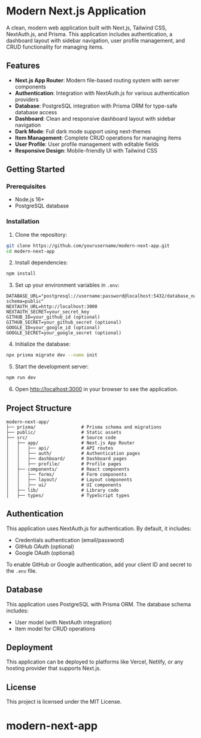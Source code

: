 # Modern Next.js Application

A clean, modern web application built with Next.js, Tailwind CSS, NextAuth.js, and Prisma. This application includes authentication, a dashboard layout with sidebar navigation, user profile management, and CRUD functionality for managing items.

## Features

- **Next.js App Router**: Modern file-based routing system with server components
- **Authentication**: Integration with NextAuth.js for various authentication providers
- **Database**: PostgreSQL integration with Prisma ORM for type-safe database access
- **Dashboard**: Clean and responsive dashboard layout with sidebar navigation
- **Dark Mode**: Full dark mode support using next-themes
- **Item Management**: Complete CRUD operations for managing items
- **User Profile**: User profile management with editable fields
- **Responsive Design**: Mobile-friendly UI with Tailwind CSS

## Getting Started

### Prerequisites

- Node.js 16+
- PostgreSQL database

### Installation

1. Clone the repository:

```bash
git clone https://github.com/yourusername/modern-next-app.git
cd modern-next-app
```

2. Install dependencies:

```bash
npm install
```

3. Set up your environment variables in `.env`:

```
DATABASE_URL="postgresql://username:password@localhost:5432/database_name?schema=public"
NEXTAUTH_URL=http://localhost:3000
NEXTAUTH_SECRET=your_secret_key
GITHUB_ID=your_github_id (optional)
GITHUB_SECRET=your_github_secret (optional)
GOOGLE_ID=your_google_id (optional)
GOOGLE_SECRET=your_google_secret (optional)
```

4. Initialize the database:

```bash
npx prisma migrate dev --name init
```

5. Start the development server:

```bash
npm run dev
```

6. Open [http://localhost:3000](http://localhost:3000) in your browser to see the application.

## Project Structure

```
modern-next-app/
├── prisma/                 # Prisma schema and migrations
├── public/                 # Static assets
├── src/                    # Source code
│   ├── app/                # Next.js App Router
│   │   ├── api/            # API routes
│   │   ├── auth/           # Authentication pages
│   │   ├── dashboard/      # Dashboard pages
│   │   ├── profile/        # Profile pages
│   ├── components/         # React components
│   │   ├── forms/          # Form components
│   │   ├── layout/         # Layout components
│   │   ├── ui/             # UI components
│   ├── lib/                # Library code
│   ├── types/              # TypeScript types
```

## Authentication

This application uses NextAuth.js for authentication. By default, it includes:

- Credentials authentication (email/password)
- GitHub OAuth (optional)
- Google OAuth (optional)

To enable GitHub or Google authentication, add your client ID and secret to the `.env` file.

## Database

This application uses PostgreSQL with Prisma ORM. The database schema includes:

- User model (with NextAuth integration)
- Item model for CRUD operations

## Deployment

This application can be deployed to platforms like Vercel, Netlify, or any hosting provider that supports Next.js.

## License

This project is licensed under the MIT License.
# modern-next-app
